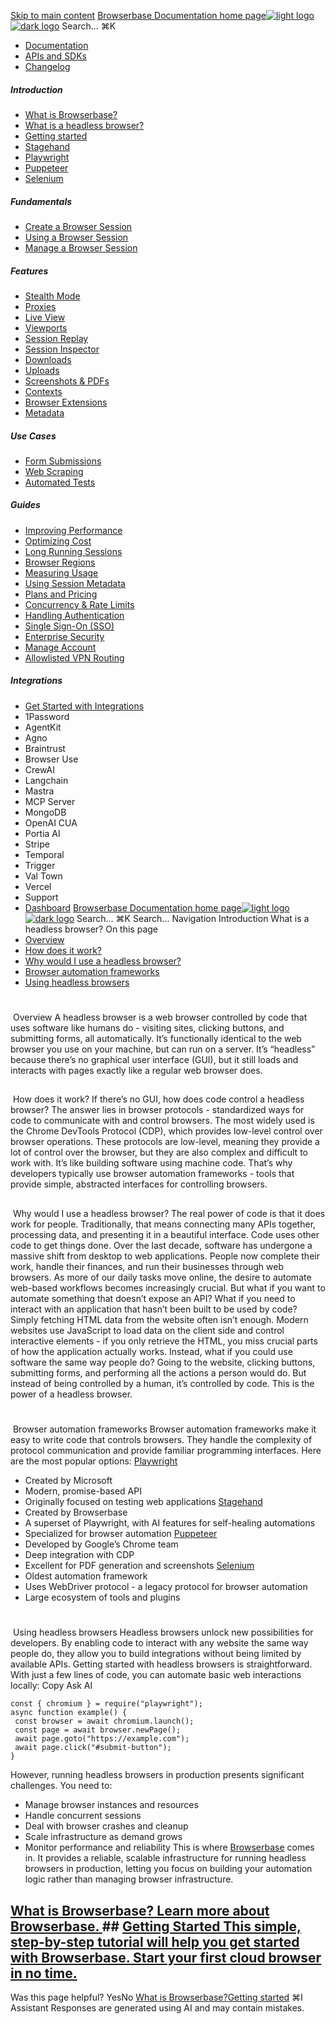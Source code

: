 [Skip to main content](#content-area)
[Browserbase Documentation home page![light logo](https://mintcdn.com/browserbase/lUkHCCQ3HJMpCnfp/logo/light.svg?fit=max&auto=format&n=lUkHCCQ3HJMpCnfp&q=85&s=0f99c87492a4fb0e9bfc45075a78c64f)![dark logo](https://mintcdn.com/browserbase/lUkHCCQ3HJMpCnfp/logo/dark.svg?fit=max&auto=format&n=lUkHCCQ3HJMpCnfp&q=85&s=645b212b9cbee8bebf84f318c2baaac0)](https://www.browserbase.com)
Search...
⌘K
 * [Documentation](/introduction/what-is-browserbase)
 * [APIs and SDKs](/reference/introduction)
 * [Changelog](https://www.browserbase.com/changelog)
##### Introduction
 * [What is Browserbase?](/introduction/what-is-browserbase)
 * [What is a headless browser?](/introduction/what-is-headless-browser)
 * [Getting started](/introduction/getting-started)
 * [Stagehand](/introduction/stagehand)
 * [Playwright](/introduction/playwright)
 * [Puppeteer](/introduction/puppeteer)
 * [Selenium](/introduction/selenium)
##### Fundamentals
 * [Create a Browser Session](/fundamentals/create-browser-session)
 * [Using a Browser Session](/fundamentals/using-browser-session)
 * [Manage a Browser Session](/fundamentals/manage-browser-session)
##### Features
 * [Stealth Mode](/features/stealth-mode)
 * [Proxies](/features/proxies)
 * [Live View](/features/session-live-view)
 * [Viewports](/features/viewports)
 * [Session Replay](/features/session-replay)
 * [Session Inspector](/features/session-inspector)
 * [Downloads](/features/downloads)
 * [Uploads](/features/uploads)
 * [Screenshots & PDFs](/features/screenshots)
 * [Contexts](/features/contexts)
 * [Browser Extensions](/features/browser-extensions)
 * [Metadata](/features/session-metadata)
##### Use Cases
 * [Form Submissions](/use-cases/automating-form-submissions)
 * [Web Scraping](/use-cases/scraping-website)
 * [Automated Tests](/use-cases/building-automated-tests)
##### Guides
 * [Improving Performance](/guides/speed-optimization)
 * [Optimizing Cost](/guides/cost-optimization)
 * [Long Running Sessions](/guides/long-running-sessions)
 * [Browser Regions](/guides/multi-region)
 * [Measuring Usage](/guides/measuring-usage)
 * [Using Session Metadata](/guides/using-session-metadata)
 * [Plans and Pricing](/guides/plans-and-pricing)
 * [Concurrency & Rate Limits](/guides/concurrency-rate-limits)
 * [Handling Authentication](/guides/authentication)
 * [Single Sign-On (SSO)](/guides/sso-setup)
 * [Enterprise Security](/guides/security)
 * [Manage Account](/guides/manage-account)
 * [Allowlisted VPN Routing](/guides/vpn)
##### Integrations
 * [Get Started with Integrations](/integrations/get-started)
 * 1Password
 * AgentKit
 * Agno
 * Braintrust
 * Browser Use
 * CrewAI
 * Langchain
 * Mastra
 * MCP Server
 * MongoDB
 * OpenAI CUA
 * Portia AI
 * Stripe
 * Temporal
 * Trigger
 * Val Town
 * Vercel
 * Support
 * [Dashboard](https://www.browserbase.com/overview)
[Browserbase Documentation home page![light logo](https://mintcdn.com/browserbase/lUkHCCQ3HJMpCnfp/logo/light.svg?fit=max&auto=format&n=lUkHCCQ3HJMpCnfp&q=85&s=0f99c87492a4fb0e9bfc45075a78c64f)![dark logo](https://mintcdn.com/browserbase/lUkHCCQ3HJMpCnfp/logo/dark.svg?fit=max&auto=format&n=lUkHCCQ3HJMpCnfp&q=85&s=645b212b9cbee8bebf84f318c2baaac0)](https://www.browserbase.com)
Search...
⌘K
Search...
Navigation
Introduction
What is a headless browser?
On this page
 * [Overview](#overview)
 * [How does it work?](#how-does-it-work%3F)
 * [Why would I use a headless browser?](#why-would-i-use-a-headless-browser%3F)
 * [Browser automation frameworks](#browser-automation-frameworks)
 * [Using headless browsers](#using-headless-browsers)
# 
[​](#overview)
Overview
A headless browser is a web browser controlled by code that uses software like humans do - visiting sites, clicking buttons, and submitting forms, all automatically. It’s functionally identical to the web browser you use on your machine, but can run on a server. It’s “headless” because there’s no graphical user interface (GUI), but it still loads and interacts with pages exactly like a regular web browser does.
## 
[​](#how-does-it-work%3F)
How does it work?
If there’s no GUI, how does code control a headless browser? The answer lies in browser protocols - standardized ways for code to communicate with and control browsers. The most widely used is the Chrome DevTools Protocol (CDP), which provides low-level control over browser operations. These protocols are low-level, meaning they provide a lot of control over the browser, but they are also complex and difficult to work with. It’s like building software using machine code. That’s why developers typically use browser automation frameworks - tools that provide simple, abstracted interfaces for controlling browsers.
## 
[​](#why-would-i-use-a-headless-browser%3F)
Why would I use a headless browser?
The real power of code is that it does work for people. Traditionally, that means connecting many APIs together, processing data, and presenting it in a beautiful interface. Code uses other code to get things done. Over the last decade, software has undergone a massive shift from desktop to web applications. People now complete their work, handle their finances, and run their businesses through web browsers. As more of our daily tasks move online, the desire to automate web-based workflows becomes increasingly crucial. But what if you want to automate something that doesn’t expose an API? What if you need to interact with an application that hasn’t been built to be used by code? Simply fetching HTML data from the website often isn’t enough. Modern websites use JavaScript to load data on the client side and control interactive elements - if you only retrieve the HTML, you miss crucial parts of how the application actually works. Instead, what if you could use software the same way people do? Going to the website, clicking buttons, submitting forms, and performing all the actions a person would do. But instead of being controlled by a human, it’s controlled by code. This is the power of a headless browser.
# 
[​](#browser-automation-frameworks)
Browser automation frameworks
Browser automation frameworks make it easy to write code that controls browsers. They handle the complexity of protocol communication and provide familiar programming interfaces. Here are the most popular options: [Playwright](https://playwright.dev/)
 * Created by Microsoft
 * Modern, promise-based API
 * Originally focused on testing web applications
[Stagehand](https://stagehand.dev/)
 * Created by Browserbase
 * A superset of Playwright, with AI features for self-healing automations
 * Specialized for browser automation
[Puppeteer](https://pptr.dev/)
 * Developed by Google’s Chrome team
 * Deep integration with CDP
 * Excellent for PDF generation and screenshots
[Selenium](https://www.selenium.dev/)
 * Oldest automation framework
 * Uses WebDriver protocol - a legacy protocol for browser automation
 * Large ecosystem of tools and plugins
# 
[​](#using-headless-browsers)
Using headless browsers
Headless browsers unlock new possibilities for developers. By enabling code to interact with any website the same way people do, they allow you to build integrations without being limited by available APIs. Getting started with headless browsers is straightforward. With just a few lines of code, you can automate basic web interactions locally:
Copy
Ask AI
```
const { chromium } = require("playwright");
async function example() {
 const browser = await chromium.launch();
 const page = await browser.newPage();
 await page.goto("https://example.com");
 await page.click("#submit-button");
}
```
However, running headless browsers in production presents significant challenges. You need to:
 * Manage browser instances and resources
 * Handle concurrent sessions
 * Deal with browser crashes and cleanup
 * Scale infrastructure as demand grows
 * Monitor performance and reliability
This is where [Browserbase](https://www.browserbase.com) comes in. It provides a reliable, scalable infrastructure for running headless browsers in production, letting you focus on building your automation logic rather than managing browser infrastructure.
## [What is Browserbase? Learn more about Browserbase. ](/introduction/what-is-browserbase)## [Getting Started This simple, step-by-step tutorial will help you get started with Browserbase. Start your first cloud browser in no time. ](/introduction/getting-started)
Was this page helpful?
YesNo
[What is Browserbase?](/introduction/what-is-browserbase)[Getting started](/introduction/getting-started)
⌘I
Assistant
Responses are generated using AI and may contain mistakes.